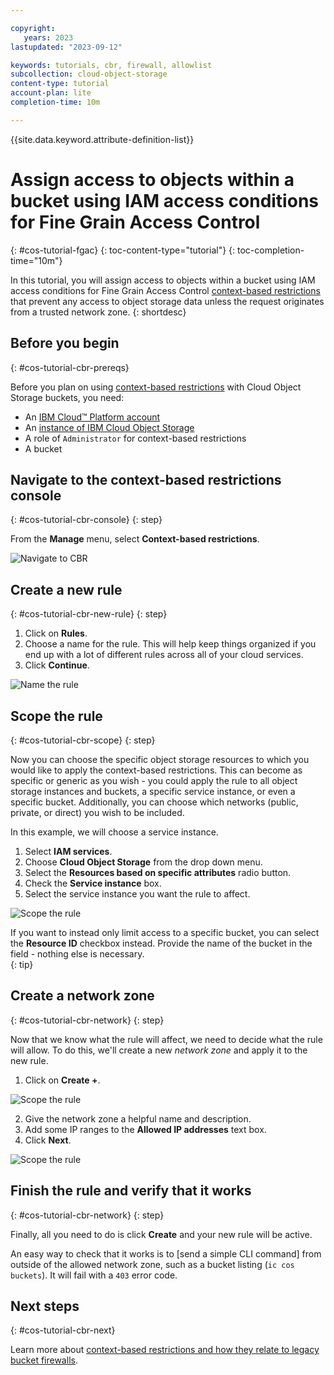 ```yaml
---

copyright:
   years: 2023
lastupdated: "2023-09-12"

keywords: tutorials, cbr, firewall, allowlist
subcollection: cloud-object-storage 
content-type: tutorial
account-plan: lite
completion-time: 10m

---
```


{{site.data.keyword.attribute-definition-list}}

# Assign access to objects within a bucket using IAM access conditions for Fine Grain Access Control
{: #cos-tutorial-fgac}
{: toc-content-type="tutorial"}
{: toc-completion-time="10m"}

In this tutorial, you will assign access to objects within a bucket using IAM access conditions for Fine Grain Access Control [context-based restrictions](/docs/cloud-object-storage?topic=cloud-object-storage-setting-a-firewall) that prevent any access to object storage data unless the request originates from a trusted network zone.
{: shortdesc}

## Before you begin
{: #cos-tutorial-cbr-prereqs}

Before you plan on using [context-based restrictions](/docs/cloud-object-storage?topic=cloud-object-storage-setting-a-firewall) with Cloud Object Storage buckets, you need:

- An [IBM Cloud™ Platform account](http://cloud.ibm.com/)
- An [instance of IBM Cloud Object Storage](http://cloud.ibm.com/catalog/services/cloud-object-storage)
- A role of `Administrator` for context-based restrictions
- A bucket

## Navigate to the context-based restrictions console
{: #cos-tutorial-cbr-console}
{: step}

From the **Manage** menu, select **Context-based restrictions**.

![Navigate to CBR](../images/cbr_1.png)

## Create a new rule
{: #cos-tutorial-cbr-new-rule}
{: step}

1. Click on **Rules**.
1. Choose a name for the rule. This will help keep things organized if you end up with a lot of different rules across all of your cloud services.
1. Click **Continue**.

![Name the rule](../images/cbr_3.png)

## Scope the rule
{: #cos-tutorial-cbr-scope}
{: step}

Now you can choose the specific object storage resources to which you would like to apply the context-based restrictions. This can become as specific or generic as you wish - you could apply the rule to all object storage instances and buckets, a specific service instance, or even a specific bucket.  Additionally, you can choose which networks (public, private, or direct) you wish to be included. 

In this example, we will choose a service instance.

1. Select **IAM services**.
2. Choose **Cloud Object Storage** from the drop down menu.
3. Select the **Resources based on specific attributes** radio button.
4. Check the **Service instance** box.
5. Select the service instance you want the rule to affect. 
 
![Scope the rule](../images/cbr_4.png)

If you want to instead only limit access to a specific bucket, you can select the **Resource ID** checkbox instead.  Provide the name of the bucket in the field - nothing else is necessary.  
{: tip}

## Create a network zone
{: #cos-tutorial-cbr-network}
{: step}

Now that we know what the rule will affect, we need to decide what the rule will allow. To do this, we'll create a new _network zone_ and apply it to the new rule.  

1. Click on **Create +**.

![Scope the rule](../images/cbr_5.png)

2. Give the network zone a helpful name and description.
3. Add some IP ranges to the **Allowed IP addresses** text box.
4. Click **Next**.

![Scope the rule](../images/cbr_6.png)

## Finish the rule and verify that it works
{: #cos-tutorial-cbr-network}
{: step}

Finally, all you need to do is click **Create** and your new rule will be active.  

An easy way to check that it works is to [send a simple CLI command] from outside of the allowed network zone, such as a bucket listing (`ic cos buckets`).  It will fail with a `403` error code.

## Next steps
{: #cos-tutorial-cbr-next}

Learn more about [context-based restrictions and how they relate to legacy bucket firewalls](/docs/cloud-object-storage?topic=cloud-object-storage-setting-a-firewall).
